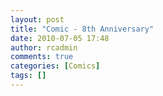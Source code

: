 ```yaml
---
layout: post
title: "Comic - 8th Anniversary"
date: 2010-07-05 17:48
author: rcadmin
comments: true
categories: [Comics]
tags: []
---
```

<a href="http://bitsmack.com/comics/2010/07/05/comic-8th-anniversary/"><img src="http://dl.bitsmack.com/uploads/2010/07/20100705.jpg" alt="" title=""  class="alignnone size-full wp-image-2032" /></a>

